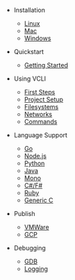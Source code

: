 <!-- docs/_sidebar.md -->

- Installation
	- [Linux](install/install_linux.md)
	- [Mac](install/install_mac.md)
	- [Windows](install/install_win.md)

- Quickstart
	- [Getting Started](quick/quick.md)

- Using VCLI
	- [First Steps](vcli/vcli.md)
	- [Project Setup](vcli/conf.md)
	- [Filesystems](vcli/fs.md)
	- [Networks](vcli/network.md)
	- [Commands](vcli/cmds.md)
- Language Support
	- [Go](lang/go.md)
	- [Node.js](lang/node.md)
	- [Python](lang/python.md)
	- [Java](lang/java.md)
	- [Mono](lang/mono.md)
	- [C#/F#](lang/dotnet.md)
	- [Ruby](lang/ruby.md)
	- [Generic C](lang/genric.md)
- Publish
	- [VMWare](publish/vmware.md)
	- [GCP](publish/gcp.md)	
- Debugging
	- [GDB](debug/dbg.md)
	- [Logging](debug/log.md)
	
